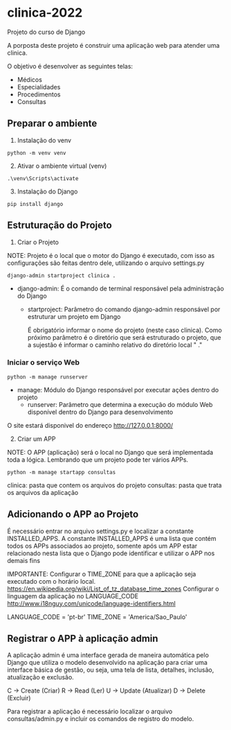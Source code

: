 # clinica-2022

Projeto do curso de Django

A porposta deste projeto é construir uma aplicação web para atender uma clinica.

O objetivo é desenvolver as seguintes telas:

- Médicos
- Especialidades
- Procedimentos
- Consultas

## Preparar o ambiente

1. Instalação do venv 

````
python -m venv venv
````

2. Ativar o ambiente virtual (venv)

````
.\venv\Scripts\activate
````

3. Instalação do Django

````
pip install django
````

## Estruturação do Projeto

1. Criar o Projeto

NOTE: Projeto é o local que o motor do Django é executado, com isso as configurações são feitas dentro dele, utilizando o arquivo settings.py

````
django-admin startproject clinica .
````

- django-admin: É o comando de terminal responsável pela administração do Django

    - startproject: Parâmetro do comando django-admin responsável por estruturar um projeto em Django
        
        É obrigatório informar o nome do projeto (neste caso clinica).
        Como próximo parâmetro é o diretório que será estruturado o projeto, que a sujestão é informar o caminho relativo do diretório local " ." 

### Iniciar o serviço Web

````
python -m manage runserver
````

- manage: Módulo do Django responsável por executar ações dentro do projeto
    - runserver: Parâmetro que determina a execução do módulo Web disponível dentro do Django para desenvolvimento

O site estará disponivel do endereço http://127.0.0.1:8000/

2. Criar um APP

NOTE: O APP (aplicação) será o local no Django que será implementada toda a lógica. Lembrando que um projeto pode ter vários APPs.

````
python -m manage startapp consultas
````

clinica: pasta que contem os arquivos do projeto
consultas: pasta que trata os arquivos da aplicação

## Adicionando o APP ao Projeto

É necessário entrar no arquivo settings.py e localizar a constante INSTALLED_APPS.
A constante INSTALLED_APPS é uma lista que contém todos os APPs associados ao projeto, somente após um APP estar relacionado nesta lista que o Django pode identificar e utilizar o APP nos demais fins

IMPORTANTE: Configurar o TIME_ZONE para que a aplicação seja executado com o horário local. https://en.wikipedia.org/wiki/List_of_tz_database_time_zones Configurar o linguagem da aplicação no LANGUAGE_CODE http://www.i18nguy.com/unicode/language-identifiers.html

LANGUAGE_CODE = 'pt-br'
TIME_ZONE = 'America/Sao_Paulo'


## Registrar o APP à aplicação admin

A aplicação admin é uma interface gerada de maneira automática pelo Django que utiliza o modelo desenvolvido na aplicação para criar uma interface básica de gestão, ou seja, uma tela de lista, detalhes, inclusão, atualização e exclusão. 

C -> Create (Criar)
R -> Read (Ler)
U -> Update (Atualizar)
D -> Delete (Excluir)

Para registrar a aplicação é necessário localizar o arquivo consultas/admin.py e incluir os comandos de registro do modelo.